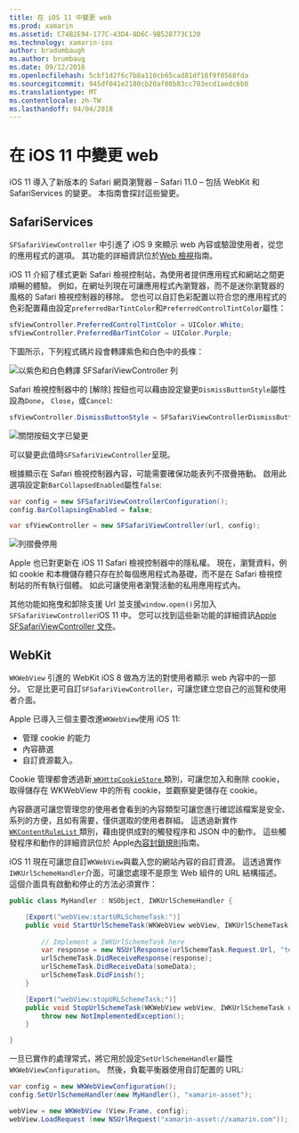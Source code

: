 ```yaml
---
title: 在 iOS 11 中變更 web
ms.prod: xamarin
ms.assetid: C74B2E94-177C-43D4-8D6C-9B528773C120
ms.technology: xamarin-ios
author: bradumbaugh
ms.author: brumbaug
ms.date: 09/12/2016
ms.openlocfilehash: 5cbf1d2f6c7b8a110cb65cad81df18f9f0568fda
ms.sourcegitcommit: 945df041e2180cb20af08b83cc703ecd1aedc6b0
ms.translationtype: MT
ms.contentlocale: zh-TW
ms.lasthandoff: 04/04/2018
---
```

# <a name="web-changes-in-ios-11"></a>在 iOS 11 中變更 web

iOS 11 導入了新版本的 Safari 網頁瀏覽器 – Safari 11.0 – 包括 WebKit 和 SafariServices 的變更。 本指南會探討這些變更。

## <a name="safariservices"></a>SafariServices

`SFSafariViewController` 中引進了 iOS 9 來顯示 web 內容或驗證使用者，從您的應用程式的選項。 其功能的詳細資訊位於[Web 檢視](~/ios/user-interface/controls/uiwebview.md#safariviewcontroller)指南。

iOS 11 介紹了樣式更新 Safari 檢視控制站，為使用者提供應用程式和網站之間更順暢的體驗。 例如，在網址列現在可讓應用程式內瀏覽器，而不是迷你瀏覽器的風格的 Safari 檢視控制器的移除。 您也可以自訂色彩配置以符合您的應用程式的色彩配置藉由設定`preferredBarTintColor`和`PreferredControlTintColor`屬性：

```csharp
sfViewController.PreferredControlTintColor = UIColor.White;
sfViewController.PreferredBarTintColor = UIColor.Purple;
```

下圖所示，下列程式碼片段會轉譯紫色和白色中的長條：

![以紫色和白色轉譯 SFSafariViewController 列](web-images/image1.png)

Safari 檢視控制器中的 [解除] 按鈕也可以藉由設定變更`DismissButtonStyle`屬性設為`Done`， `Close`，或`Cancel`:

```csharp
sfViewController.DismissButtonStyle = SFSafariViewControllerDismissButtonStyle.Close;
```

![關閉按鈕文字已變更](web-images/image2.png)

可以變更此值時`SFSafariViewController`呈現。


根據顯示在 Safari 檢視控制器內容，可能需要確保功能表列不摺疊捲動。 啟用此選項設定新`BarCollapsedEnabled`屬性`false`:

```csharp
var config = new SFSafariViewControllerConfiguration();
config.BarCollapsingEnabled = false;

var sfViewController = new SFSafariViewController(url, config);
```

![列摺疊停用](web-images/image3.png)

Apple 也已對更新在 iOS 11 Safari 檢視控制器中的隱私權。 現在，瀏覽資料，例如 cookie 和本機儲存體只存在於每個應用程式為基礎，而不是在 Safari 檢視控制站的所有執行個體。 如此可讓使用者瀏覽活動的私用應用程式內。

其他功能如拖曳和卸除支援 Url 並支援`window.open()`另加入`SFSafariViewController`iOS 11 中。 您可以找到這些新功能的詳細資訊[Apple SFSafariViewController 文件](https://developer.apple.com/documentation/safariservices/sfsafariviewcontroller?changes=latest_minor)。


## <a name="webkit"></a>WebKit

`WKWebView` 引進的 WebKit iOS 8 做為方法的對使用者顯示 web 內容中的一部分。 它是比更可自訂`SFSafariViewController`，可讓您建立您自己的巡覽和使用者介面。

Apple 已導入三個主要改進`WKWebView`使用 iOS 11: 

- 管理 cookie 的能力
- 內容篩選
- 自訂資源載入。 

Cookie 管理都會透過新[ `WKHttpCookieStore` ](https://developer.apple.com/documentation/webkit/wkhttpcookiestore)類別，可讓您加入和刪除 cookie，取得儲存在 WKWebView 中的所有 cookie，並觀察變更儲存在 cookie。

內容篩選可讓您管理您的使用者會看到的內容類型可讓您進行確認該檔案是安全、 系列的方便，且如有需要，僅供選取的使用者群組。 這透過新實作[ `WKContentRuleList` ](https://developer.apple.com/documentation/webkit/wkcontentrulelist)類別，藉由提供成對的觸發程序和 JSON 中的動作。 這些觸發程序和動作的詳細資訊位於 Apple[內容封鎖規則](https://developer.apple.com/library/content/documentation/Extensions/Conceptual/ContentBlockingRules/Introduction/Introduction.html)指南。

iOS 11 現在可讓您自訂`WKWebView`與載入您的網站內容的自訂資源。 這透過實作`IWKUrlSchemeHandler`介面，可讓您處理不是原生 Web 組件的 URL 結構描述。 這個介面具有啟動和停止的方法必須實作：

```csharp
public class MyHandler : NSObject, IWKUrlSchemeHandler {

    [Export("webView:startURLSchemeTask:")]
    public void StartUrlSchemeTask(WKWebView webView, IWKUrlSchemeTask urlSchemeTask){
        
        // Implement a IWKUrlSchemeTask here
        var response = new NSUrlResponse(urlSchemeTask.Request.Url, "text/html", ContentLength, null);
        urlSchemeTask.DidReceiveResponse(response);
        urlSchemeTask.DidReceiveData(someData);
        urlSchemeTask.DidFinish();
    }

    [Export("webView:stopURLSchemeTask:")]
    public void StopUrlSchemeTask(WKWebView webView, IWKUrlSchemeTask urlSchemeTask){
        throw new NotImplementedException();
    }

}
``` 

一旦已實作的處理常式，將它用於設定`SetUrlSchemeHandler`屬性`WKWebViewConfiguration`。 然後，負載平衡器使用自訂配置的 URL:

```csharp
var config = new WKWebViewConfiguration();
config.SetUrlSchemeHandler(new MyHandler(), "xamarin-asset");

webView = new WKWebView (View.Frame, config);
webView.LoadRequest (new NSUrlRequest("xamarin-asset://xamarin.com"));
```

